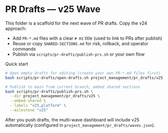 # PR Drafts — v25 Wave

This folder is a scaffold for the next wave of PR drafts. Copy the v24 approach:

- Add `PR-*.md` files with a clear `# H1` title (used to link to PRs after publish)
- Reuse or copy `SHARED-SECTIONS.md` for risk, rollback, and operator commands
- Publish via `scripts/pr-drafts/publish-prs.sh` or your own flow

Quick start

```bash
# Open empty drafts for editing (create your own PR-*.md files first)
bash scripts/pr-drafts/open-drafts.sh project_management/pr_drafts/v25

# Publish to main from current branch, embed shared sections
bash scripts/pr-drafts/publish-prs.sh \
  --dir project_management/pr_drafts/v25 \
  --embed-shared \
  --labels "v25,platform" \
  --milestone "v25"
```

After you push drafts, the multi-wave dashboard will include v25 automatically (configured in `project_management/pr_drafts/waves.json`).
